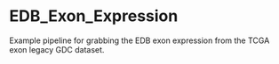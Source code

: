 # EDB_Exon_Expression
Example pipeline for grabbing the EDB exon expression from the TCGA exon legacy GDC dataset.
